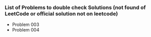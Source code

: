 ### List of Problems to double check Solutions (not found of LeetCode or official solution not on leetcode)

* Problem 003
* Problem 004